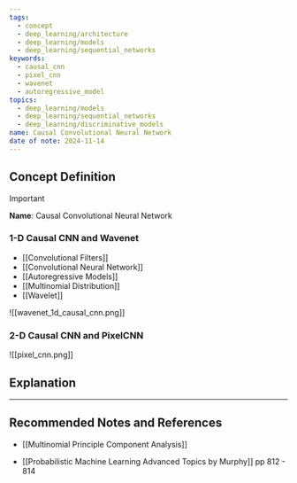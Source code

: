 ```yaml
---
tags:
  - concept
  - deep_learning/architecture
  - deep_learning/models
  - deep_learning/sequential_networks
keywords:
  - causal_cnn
  - pixel_cnn
  - wavenet
  - autoregressive_model
topics:
  - deep_learning/models
  - deep_learning/sequential_networks
  - deep_learning/discriminative_models
name: Causal Convolutional Neural Network
date of note: 2024-11-14
---
```


## Concept Definition

>[!important]
>**Name**: Causal Convolutional Neural Network

### 1-D Causal CNN and Wavenet


- [[Convolutional Filters]]
- [[Convolutional Neural Network]]
- [[Autoregressive Models]]
- [[Multinomial Distribution]]
- [[Wavelet]]

![[wavenet_1d_causal_cnn.png]]

### 2-D Causal CNN and PixelCNN



![[pixel_cnn.png]]


## Explanation





-----------
##  Recommended Notes and References


- [[Multinomial Principle Component Analysis]]


- [[Probabilistic Machine Learning Advanced Topics by Murphy]] pp 812 - 814